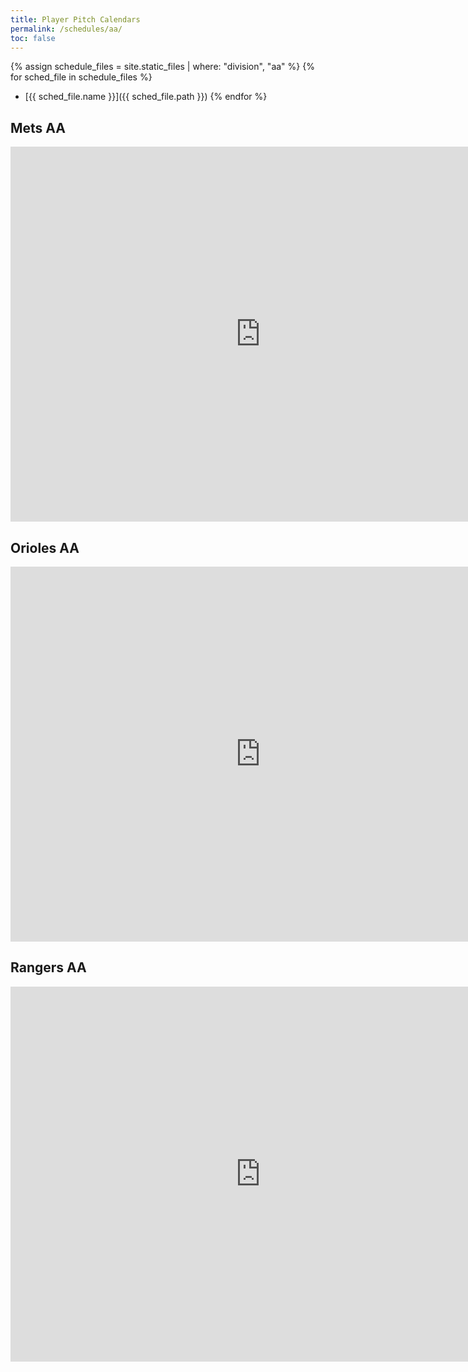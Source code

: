 ```yaml
---
title: Player Pitch Calendars
permalink: /schedules/aa/
toc: false
---
```


{% assign schedule_files = site.static_files | where: "division", "aa" %}
{% for sched_file in schedule_files %}
* [{{ sched_file.name }}]({{ sched_file.path }})
{% endfor %}

## Mets AA
<iframe src="https://calendar.google.com/calendar/embed?src=l2rnsf35sg8horuji8npfn5jpnsi2a9m%40import.calendar.google.com&ctz=America%2FLos_Angeles" style="border: 0" width="800" height="600" frameborder="0" scrolling="no"></iframe>

## Orioles AA
<iframe src="https://calendar.google.com/calendar/embed?src=auiha400doqffcfq9eg15jmu0ojkblcv%40import.calendar.google.com&ctz=America%2FLos_Angeles" style="border: 0" width="800" height="600" frameborder="0" scrolling="no"></iframe>

## Rangers AA
<iframe src="https://calendar.google.com/calendar/embed?src=lm5t3p8jtes6uheg8okmpsa3qnunma8c%40import.calendar.google.com&ctz=America%2FLos_Angeles" style="border: 0" width="800" height="600" frameborder="0" scrolling="no"></iframe>
